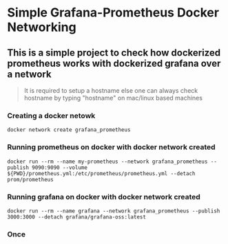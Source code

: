 # Simple Grafana-Prometheus Docker Networking 

## This is a simple project to check how dockerized prometheus works with dockerized grafana over a network

> It is required to setup a hostname else one can always check hostname
> by typing "hostname" on mac/linux based machines

### Creating a docker netowk

```
docker network create grafana_prometheus        
```

### Running prometheus on docker with docker network created

```
docker run --rm --name my-prometheus --network grafana_prometheus --publish 9090:9090 --volume ${PWD}/prometheus.yml:/etc/prometheus/prometheus.yml --detach prom/prometheus
```

### Running grafana on docker with docker network created

```
docker run --rm --name grafana --network grafana_prometheus --publish 3000:3000 --detach grafana/grafana-oss:latest
```
### Once 
